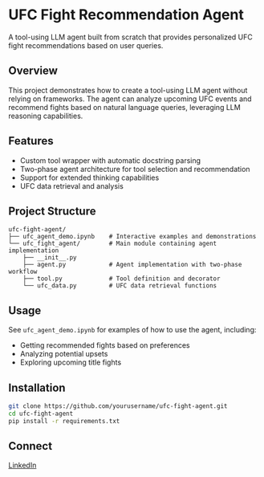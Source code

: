 # UFC Fight Recommendation Agent

A tool-using LLM agent built from scratch that provides personalized UFC fight recommendations based on user queries.

## Overview

This project demonstrates how to create a tool-using LLM agent without relying on frameworks. The agent can analyze upcoming UFC events and recommend fights based on natural language queries, leveraging LLM reasoning capabilities.

## Features

- Custom tool wrapper with automatic docstring parsing
- Two-phase agent architecture for tool selection and recommendation
- Support for extended thinking capabilities
- UFC data retrieval and analysis

## Project Structure

```
ufc-fight-agent/
├── ufc_agent_demo.ipynb    # Interactive examples and demonstrations
└── ufc_fight_agent/        # Main module containing agent implementation
    ├── __init__.py
    ├── agent.py            # Agent implementation with two-phase workflow
    ├── tool.py             # Tool definition and decorator
    └── ufc_data.py         # UFC data retrieval functions
```

## Usage

See `ufc_agent_demo.ipynb` for examples of how to use the agent, including:
- Getting recommended fights based on preferences
- Analyzing potential upsets
- Exploring upcoming title fights

## Installation

```bash
git clone https://github.com/yourusername/ufc-fight-agent.git
cd ufc-fight-agent
pip install -r requirements.txt
```

## Connect

[LinkedIn](https://www.linkedin.com/in/ytian-aiml/)